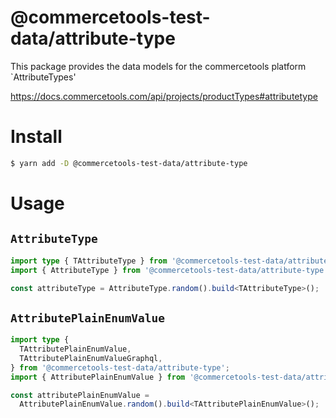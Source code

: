 # @commercetools-test-data/attribute-type

This package provides the data models for the commercetools platform `AttributeTypes'

https://docs.commercetools.com/api/projects/productTypes#attributetype

# Install

```bash
$ yarn add -D @commercetools-test-data/attribute-type
```

# Usage

## `AttributeType`

```ts
import type { TAttributeType } from '@commercetools-test-data/attribute-type';
import { AttributeType } from '@commercetools-test-data/attribute-type';

const attributeType = AttributeType.random().build<TAttributeType>();
```

## `AttributePlainEnumValue`

```ts
import type {
  TAttributePlainEnumValue,
  TAttributePlainEnumValueGraphql,
} from '@commercetools-test-data/attribute-type';
import { AttributePlainEnumValue } from '@commercetools-test-data/attribute-type';

const attributePlainEnumValue =
  AttributePlainEnumValue.random().build<TAttributePlainEnumValue>();
```
